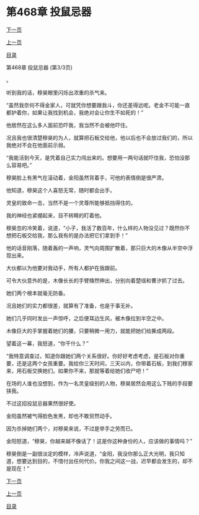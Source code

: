 <h1>第468章   投鼠忌器</h1>
            <div><p><a href="./1404_%E7%AC%AC469%E7%AB%A0_%E5%AF%BC%E7%81%AB%E7%BA%BF.md">下一页</a></p><p><a href="./1402_%E7%AC%AC468%E7%AB%A0_%E6%8A%95%E9%BC%A0%E5%BF%8C%E5%99%A8.md">上一页</a></p><p><a href="../">目录</a></p></div>
            <div><p>第468章   投鼠忌器 (第3/3页)</p><p>。</p><p>听到我的话，穆昊眼里闪烁出浓重的杀气来。</p><p>“虽然我奈何不得金家人，可就凭你想要跟我斗，你还差得远呢。老金不可能一直都护着你，如果让我找到机会，我绝对会让你生不如死的！”</p><p>他居然在这么多人面前恐吓我，我当然不会被他吓住。</p><p>况且我也很清楚穆昊的为人，就算把石板交给他，他以后也不会放过我们的，所以我绝对不会在他面前示弱。</p><p>“我能活到今天，是凭着自己实力闯出来的。想要用一两句话就吓住我，恐怕没那么容易吧。”</p><p>穆昊脸上有黑气在滚动着，金阳虽然背着手，可他的表情倒是很严肃。</p><p>他知道，穆昊这个人喜怒无常，随时都会出手。</p><p>灵皇的致命一击，当然不是一个灵尊所能够抵挡得住的。</p><p>我的神经也紧绷起来，目不转睛的盯着他。</p><p>穆昊忽的冷笑着，说道，“小子，我活了数百年，什么样的人物没见过？既然你不想把石板交给我，那么我有的是办法把它们拿到手！”</p><p>他的话音刚落，随着轰的一声响，灵气向周围扩散着，那只巨大的木像从半空中浮现出来。</p><p>大伙都以为他要对我动手，所有人都护在我跟前。</p><p>可令大伙意外的是，木像长长的手臂倏然伸出，分别向着楚瑶和曹汐抓了过去。</p><p>她们两个根本就毫无防备。</p><p>况且她们的实力都很差，就算有了准备，也是于事无补。</p><p>她们几乎同时发出一声惊呼，之后便耳边生风，被木像拉到半空之中。</p><p>木像巨大的手掌握着她们的腰，只要稍微一用力，就能把她们给撕成两段。</p><p>望着这一幕，我怒道，“你干什么？”</p><p>“我特意调查过，知道你跟她们两个关系很好。你好好考虑考虑，是石板对你重要，还是这两个女孩重要。我给你三天时间，三天以内，你带着石板，到我们穆家来，用石板交换她们。如果你不来，那就等着给她们收尸吧！”</p><p>在场的人谁也没想到，作为一名灵皇级别的人物，穆昊居然会用这么下贱的手段要挟我。</p><p>不过这招投鼠忌器果然很好使。</p><p>金阳虽然被气得脸色发黑，却也不敢贸然动手。</p><p>因为杀掉她们两个，对穆昊来说，不过是举手之劳而已。</p><p>金阳怒道，“穆昊，你越来越不像话了！这是你这种身份的人，应该做的事情吗？”</p><p>穆昊倒是一副很淡定的模样，冷声说道，“金阳，我没你那么正大光明，我只知道，想要达到目的，不惜付出任何代价。你我之间这一战，迟早都会发生的，却不是现在！”</p></div>
            <div><p><a href="./1404_%E7%AC%AC469%E7%AB%A0_%E5%AF%BC%E7%81%AB%E7%BA%BF.md">下一页</a></p><p><a href="./1402_%E7%AC%AC468%E7%AB%A0_%E6%8A%95%E9%BC%A0%E5%BF%8C%E5%99%A8.md">上一页</a></p><p><a href="../">目录</a></p></div>